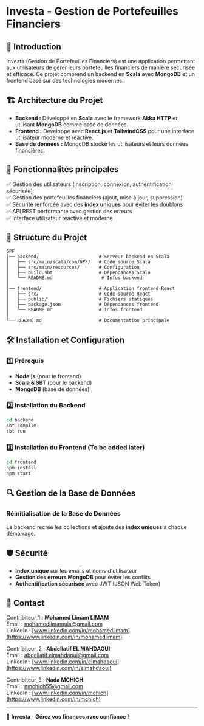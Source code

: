 # Investa - Gestion de Portefeuilles Financiers

## 📌 Introduction
Investa (Gestion de Portefeuilles Financiers) est une application permettant aux utilisateurs de gérer leurs portefeuilles financiers de manière sécurisée et efficace. Ce projet comprend un backend en **Scala** avec **MongoDB** et un frontend basé sur des technologies modernes.

## 🏗️ Architecture du Projet
- **Backend :** Développé en **Scala** avec le framework **Akka HTTP** et utilisant **MongoDB** comme base de données.
- **Frontend :** Développé avec **React.js** et **TailwindCSS** pour une interface utilisateur moderne et réactive.
- **Base de données :** MongoDB stocke les utilisateurs et leurs données financières.

## 🚀 Fonctionnalités principales
✅ Gestion des utilisateurs (inscription, connexion, authentification sécurisée)  
✅ Gestion des portefeuilles financiers (ajout, mise à jour, suppression)  
✅ Sécurité renforcée avec des **index uniques** pour éviter les doublons  
✅ API REST performante avec gestion des erreurs  
✅ Interface utilisateur réactive et moderne  

## 📂 Structure du Projet
```
GPF
│── backend/                      # Serveur backend en Scala
│   ├── src/main/scala/com/GPF/   # Code source Scala
│   ├── src/main/resources/       # Configuration
│   ├── build.sbt                 # Dépendances Scala
│   └── README.md                  # Infos backend
│
│── frontend/                     # Application frontend React
│   ├── src/                      # Code source React
│   ├── public/                   # Fichiers statiques
│   ├── package.json              # Dépendances frontend
│   └── README.md                 # Infos frontend
│
└── README.md                     # Documentation principale
```

## 🛠️ Installation et Configuration
### 1️⃣ Prérequis
- **Node.js** (pour le frontend)
- **Scala & SBT** (pour le backend)
- **MongoDB** (base de données)

### 2️⃣ Installation du Backend
```sh
cd backend
sbt compile
sbt run
```

### 3️⃣ Installation du Frontend (To be added later)
```sh
cd frontend
npm install
npm start
```

## 🔍 Gestion de la Base de Données
### Réinitialisation de la Base de Données
Le backend recrée les collections et ajoute des **index uniques** à chaque démarrage.

## 🛡️ Sécurité
- **Index unique** sur les emails et noms d'utilisateur
- **Gestion des erreurs MongoDB** pour éviter les conflits
- **Authentification sécurisée** avec JWT (JSON Web Token)

## 📧 Contact
Contribiteur_1 : **Mohamed Limam LIMAM**  
Email : [mohamedlimamuia@gmail.com](mailto:mohamedlimamua@gmail.com)  
LinkedIn : [www.linkedin.com/in/mohamedlimam](https://www.linkedin.com/in/mohamedlimam)

Contribiteur_2 : **Abdellatif EL MAHDAOUI**  
Email : [abdellatif.elmahdaoui@gmail.com](mailto:abdellatif.elmahdaoui@gmail.com)  
LinkedIn : [www.linkedin.com/in/elmahdaoui](https://www.linkedin.com/in/elmahdaoui)

Contribiteur_3 : **Nada MCHICH**  
Email : [nmchich55@gmail.com](mailto:nmchich55@gmail.com)  
LinkedIn : [www.linkedin.com/in/mchich](https://www.linkedin.com/in/mchich)

---
🚀 **Investa - Gérez vos finances avec confiance !**
